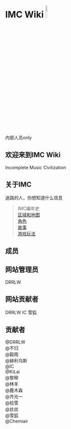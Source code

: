 # IMC Wiki <img src="https://cdn.jsdelivr.net/gh/DRRLW/drrlw.github.io@6a9120908e4681827235a78b876ffbdef10ff249/images/imc_logo.jpg" width="10%" alt="IMC logo">
内部人员only  

## 欢迎来到IMC Wiki
Incomplete Music Civilization  
  
## 关于IMC
迷路的人，你想知道什么信息  
  
> IMC编年史  
>  [区域和地图](https://drrlw.github.io/%E5%8C%BA%E5%9F%9F%E5%92%8C%E5%9C%B0%E5%9B%BE)  
> [角色](https://drrlw.github.io/%E8%A7%92%E8%89%B2)  
> [故事](https://drrlw.github.io/%E6%95%85%E4%BA%8B)  
> [游戏玩法](https://drrlw.github.io/%E7%8E%A9%E6%B3%95)  


## 成员  

网站管理员
---
DRRLW

网站贡献者
---
DRRLW
IC
雪狐

贡献者
---
@DRRLW  
@不归  
@榖雨  
@赫利乌斯  
@IC  
@KiLai  
@黎穆  
@林羊  
@鹿木森  
@齐光一  
@拾雪  
@丝丝  
@雪狐  
@Chemiair  
